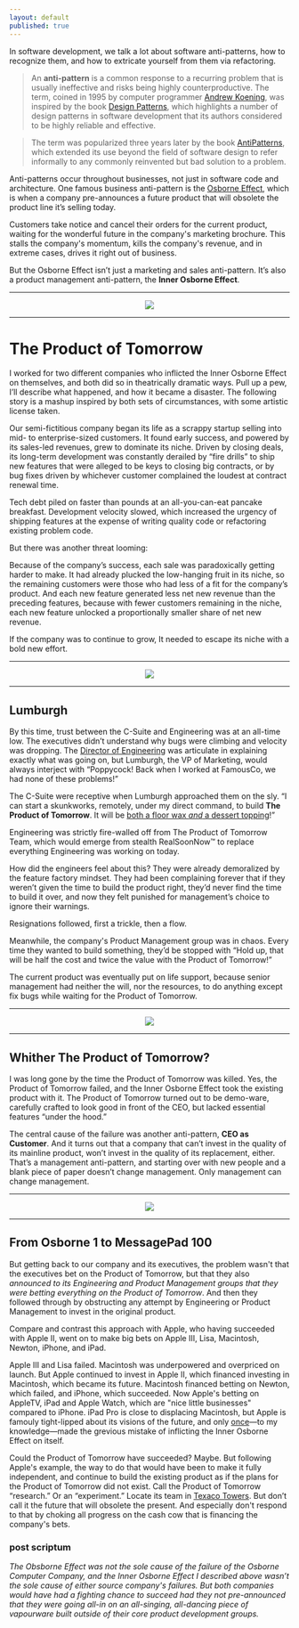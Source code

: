 ```yaml
---
layout: default
published: true
---
```


In software development, we talk a lot about software anti-patterns, how to recognize them, and how to extricate yourself from them via refactoring.

> An **anti-pattern** is a common response to a recurring problem that is usually ineffective and risks being highly counterproductive. The term, coined in 1995 by computer programmer [Andrew Koening], was inspired by the book [Design Patterns], which highlights a number of design patterns in software development that its authors considered to be highly reliable and effective.

[Andrew Koening]: https://en.wikipedia.org/wiki/Andrew_Koenig_(programmer)
[Design Patterns]: https://en.wikipedia.org/wiki/Design_Patterns_(book)

> The term was popularized three years later by the book [AntiPatterns], which extended its use beyond the field of software design to refer informally to any commonly reinvented but bad solution to a problem.

[AntiPatterns]: https://en.wikipedia.org/wiki/AntiPatterns

Anti-patterns occur throughout businesses, not just in software code and architecture. One famous business anti-pattern is the [Osborne Effect], which is when a company pre-announces a future product that will obsolete the product line it’s selling today.

Customers take notice and cancel their orders for the current product, waiting for the wonderful future in the company's marketing brochure. This stalls the company's momentum, kills the company's revenue, and in extreme cases, drives it right out of business.

But the Osborne Effect isn’t just a marketing and sales anti-pattern. It’s also a product management anti-pattern, the **Inner Osborne Effect**.

[Osborne Effect]: https://en.wikipedia.org/wiki/Osborne_effect

---

<center><img src="/assets/images/retro-futurism-city.jpg"></center>

---

# The Product of Tomorrow

I worked for two different companies who inflicted the Inner Osborne Effect on themselves, and both did so in theatrically dramatic ways. Pull up a pew, I’ll describe what happened, and how it became a disaster. The following story is a mashup inspired by both sets of circumstances, with some artistic license taken.

Our semi-fictitious company began its life as a scrappy startup selling into mid- to enterprise-sized customers. It found early success, and powered by its sales-led revenues, grew to dominate its niche. Driven by closing deals, its long-term development was constantly derailed by “fire drills” to ship new features that were alleged to be keys to closing big contracts, or by bug fixes driven by whichever customer complained the loudest at contract renewal time.

Tech debt piled on faster than pounds at an all-you-can-eat pancake breakfast. Development velocity slowed, which increased the urgency of shipping features at the expense of writing quality code or refactoring existing problem code.

But there was another threat looming:

Because of the company’s success, each sale was paradoxically getting harder to make. It had already plucked the low-hanging fruit in its niche, so the remaining customers were those who had less of a fit for the company’s product. And each new feature generated less net new revenue than the preceding features, because with fewer customers remaining in the niche, each new feature unlocked a proportionally smaller share of net new revenue.

If the company was to continue to grow, It needed to escape its niche with a bold new effort.

---

<center><img src="/assets/images/vp-marketing.jpg"></center>

---

## Lumburgh

By this time, trust between the C-Suite and Engineering was at an all-time low. The executives didn’t understand why bugs were climbing and velocity was dropping. The [Director of Engineering][raganwald] was articulate in explaining exactly what was going on, but Lumburgh, the VP of Marketing, would always interject with “Poppycock! Back when I worked at FamousCo, we had none of these problems!”

[raganwald]: https://raganwald.com

The C-Suite were receptive when Lumburgh approached them on the sly. “I can start a skunkworks, remotely, under my direct command, to build **The Product of Tomorrow**. It will be [both a floor wax _and_ a dessert topping][shimmer]!”

[shimmer]: https://www.youtube.com/watch?v=wPO8PqHGWFU

Engineering was strictly fire-walled off from The Product of Tomorrow Team, which would emerge from stealth RealSoonNow™️ to replace everything Engineering was working on today.

How did the engineers feel about this? They were already demoralized by the feature factory mindset. They had been complaining forever that if they weren’t given the time to build the product right, they’d never find the time to build it over, and now they felt punished for management’s choice to ignore their warnings.

Resignations followed, first a trickle, then a flow.

Meanwhile, the company's Product Management group was in chaos. Every time they wanted to build something, they’d be stopped with “Hold up, that will be half the cost and twice the value with the Product of Tomorrow!”

The current product was eventually put on life support, because senior management had neither the will, nor the resources, to do anything except fix bugs while waiting for the Product of Tomorrow.

---

<center><img src="/assets/images/wizard-of-oz.jpg"></center>

---

## Whither The Product of Tomorrow?

I was long gone by the time the Product of Tomorrow was killed. Yes, the Product of Tomorrow failed, and the Inner Osborne Effect took the existing product with it. The Product of Tomorrow turned out to be demo-ware, carefully crafted to look good in front of the CEO, but lacked essential features “under the hood.”

The central cause of the failure was another anti-pattern, **CEO as Customer**. And it turns out that a company that can’t invest in the quality of its mainline product, won’t invest in the quality of its replacement, either. That’s a management anti-pattern, and starting over with new people and a blank piece of paper doesn’t change management. Only management can change management.

---

<center><img src="/assets/images/messagepad-100.jpg"></center>

---

## From Osborne 1 to MessagePad 100

But getting back to our company and its executives, the problem wasn't that the executives bet on the Product of Tomorrow, but that they also _announced to its Engineering and Product Management groups that they were betting everything on the Product of Tomorrow_. And then they followed through by obstructing any attempt by Engineering or Product Management to invest in the original product.

Compare and contrast this approach with Apple, who having succeeded with Apple II, went on to make big bets on Apple III, Lisa, Macintosh, Newton, iPhone, and iPad.

Apple III and Lisa failed. Macintosh was underpowered and overpriced on launch. But Apple continued to invest in Apple II, which financed investing in Macintosh, which became its future. Macintosh financed betting on Newton, which failed, and iPhone, which succeeded. Now Apple's betting on AppleTV, iPad and Apple Watch, which are "nice little businesses" compared to iPhone. iPad Pro is close to displacing Macintosh, but Apple is famouly tight-lipped about its visions of the future, and only [once][pink]—to my knowledge—made the grevious mistake of inflicting the Inner Osborne Effect on itself.

[pink]: https://en.wikipedia.org/wiki/Taligent#Development

Could the Product of Tomorrow have succeeded? Maybe. But following Apple's example, the way to do that would have been to make it fully independent, and continue to build the existing product as if the plans for the Product of Tomorrow did not exist. Call the Product of Tomorrow “research.” Or an “experiment.” Locate its team in [Texaco Towers]. But don’t call it the future that will obsolete the present. And especially don't respond to that by choking all progress on the cash cow that is financing the company's bets.

[Texaco Towers]: https://www.folklore.org/StoryView.py?story=Texaco_Towers.txt

### post scriptum

_The Obsborne Effect was not the sole cause of the failure of the Osborne Computer Company, and the Inner Osborne Effect I described above wasn’t the sole cause of either source company's failures. But both companies would have had a fighting chance to succeed had they not pre-announced that they were going all-in on an all-singing, all-dancing piece of vapourware built outside of their core product development groups._

